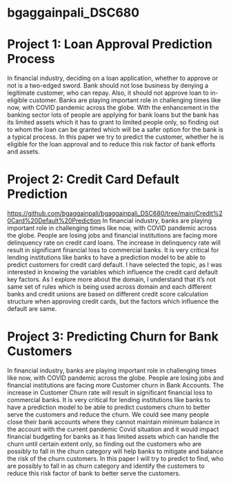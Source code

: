 # bgaggainpali_DSC680


# Project 1: Loan Approval Prediction Process
In financial industry, deciding on a loan application, whether to approve or not is a two-edged sword.  Bank should not lose business by denying a legitimate customer, who can repay.  Also, it should not approve loan to in-eligible customer.  Banks are playing important role in challenging times like now, with COVID pandemic across the globe.
With the enhancement in the banking sector lots of people are applying for bank loans but the bank has its limited assets which it has to grant to limited people only, so finding out to whom the loan can be granted which will be a safer option for the bank is a typical process. In this paper we try to predict the customer, whether he is eligible for the loan approval and to reduce this risk factor of bank efforts and assets.


# Project 2: Credit Card Default Prediction
https://github.com/bgaggainpali/bgaggainpali_DSC680/tree/main/Credit%20Card%20Default%20Prediction
In financial industry, banks are playing important role in challenging times like now, with COVID pandemic across the globe. People are losing jobs and financial institutions are facing more delinquency rate on credit card loans.  The increase in delinquency rate will result in significant financial loss to commercial banks.  It is very critical for lending institutions like banks to have a prediction model to be able to predict customers for credit card default. 
I have selected the topic, as I was interested in knowing the variables which influence the credit card default key factors. As I explore more about the domain, I understand that it’s not same set of rules which is being used across domain and each different banks and credit unions are based on different credit score calculation structure when approving credit cards, but the factors which influence the default are same.


# Project 3: Predicting Churn for Bank Customers 
In financial industry, banks are playing important role in challenging times like now, with COVID pandemic across the globe. People are losing jobs and financial institutions are facing more Customer churn in Bank Accounts.  The increase in Customer Churn rate will result in significant financial loss to commercial banks.  It is very critical for lending institutions like banks to have a prediction model to be able to predict customers churn to better serve the customers and reduce the churn.
We could see many people close their bank accounts where they cannot maintain minimum balance in the account with the current pandemic Covid situation and it would impact financial budgeting for banks as it has limited assets which can handle the churn until certain extent only, so finding out the customers who are possibly to fall in the churn category will help banks to mitigate and balance the risk of the churn customers. In this paper I will try to predict to find, who are possibly to fall in as churn category and identify the customers to reduce this risk factor of bank to better serve the customers.
